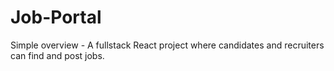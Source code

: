 # Job-Portal
Simple overview - A fullstack React project where candidates and recruiters can find and post jobs.
